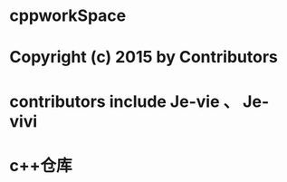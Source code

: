 # cppworkSpace
# Copyright (c) 2015 by Contributors
# contributors include Je-vie 、 Je-vivi


# c++仓库

